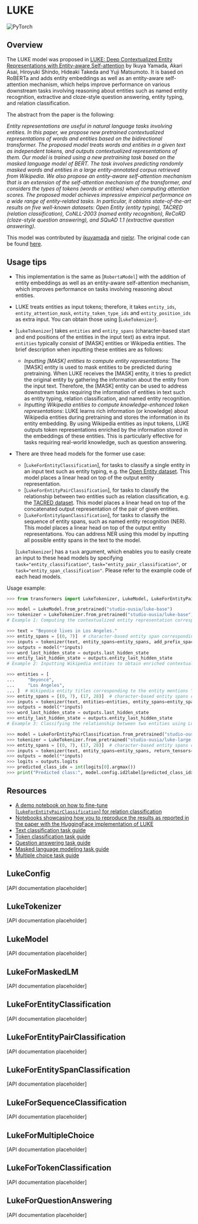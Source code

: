 <!--Copyright 2021 The HuggingFace Team. All rights reserved.

Licensed under the Apache License, Version 2.0 (the "License"); you may not use this file except in compliance with
the License. You may obtain a copy of the License at

http://www.apache.org/licenses/LICENSE-2.0

Unless required by applicable law or agreed to in writing, software distributed under the License is distributed on
an "AS IS" BASIS, WITHOUT WARRANTIES OR CONDITIONS OF ANY KIND, either express or implied. See the License for the
specific language governing permissions and limitations under the License.

⚠️ Note that this file is in Markdown but contain specific syntax for our doc-builder (similar to MDX) that may not be
rendered properly in your Markdown viewer.

-->

# LUKE

<div class="flex flex-wrap space-x-1">
<img alt="PyTorch" src="https://img.shields.io/badge/PyTorch-DE3412?style=flat&logo=pytorch&logoColor=white">
</div>

## Overview

The LUKE model was proposed in [LUKE: Deep Contextualized Entity Representations with Entity-aware Self-attention](https://arxiv.org/abs/2010.01057) by Ikuya Yamada, Akari Asai, Hiroyuki Shindo, Hideaki Takeda and Yuji Matsumoto.
It is based on RoBERTa and adds entity embeddings as well as an entity-aware self-attention mechanism, which helps
improve performance on various downstream tasks involving reasoning about entities such as named entity recognition,
extractive and cloze-style question answering, entity typing, and relation classification.

The abstract from the paper is the following:

*Entity representations are useful in natural language tasks involving entities. In this paper, we propose new
pretrained contextualized representations of words and entities based on the bidirectional transformer. The proposed
model treats words and entities in a given text as independent tokens, and outputs contextualized representations of
them. Our model is trained using a new pretraining task based on the masked language model of BERT. The task involves
predicting randomly masked words and entities in a large entity-annotated corpus retrieved from Wikipedia. We also
propose an entity-aware self-attention mechanism that is an extension of the self-attention mechanism of the
transformer, and considers the types of tokens (words or entities) when computing attention scores. The proposed model
achieves impressive empirical performance on a wide range of entity-related tasks. In particular, it obtains
state-of-the-art results on five well-known datasets: Open Entity (entity typing), TACRED (relation classification),
CoNLL-2003 (named entity recognition), ReCoRD (cloze-style question answering), and SQuAD 1.1 (extractive question
answering).*

This model was contributed by [ikuyamada](https://huggingface.co/ikuyamada) and [nielsr](https://huggingface.co/nielsr). The original code can be found [here](https://github.com/studio-ousia/luke).

## Usage tips

- This implementation is the same as [`RobertaModel`] with the addition of entity embeddings as well
  as an entity-aware self-attention mechanism, which improves performance on tasks involving reasoning about entities.
- LUKE treats entities as input tokens; therefore, it takes `entity_ids`, `entity_attention_mask`,
  `entity_token_type_ids` and `entity_position_ids` as extra input. You can obtain those using
  [`LukeTokenizer`].
- [`LukeTokenizer`] takes `entities` and `entity_spans` (character-based start and end
  positions of the entities in the input text) as extra input. `entities` typically consist of [MASK] entities or
  Wikipedia entities. The brief description when inputting these entities are as follows:

  - *Inputting [MASK] entities to compute entity representations*: The [MASK] entity is used to mask entities to be
    predicted during pretraining. When LUKE receives the [MASK] entity, it tries to predict the original entity by
    gathering the information about the entity from the input text. Therefore, the [MASK] entity can be used to address
    downstream tasks requiring the information of entities in text such as entity typing, relation classification, and
    named entity recognition.
  - *Inputting Wikipedia entities to compute knowledge-enhanced token representations*: LUKE learns rich information
    (or knowledge) about Wikipedia entities during pretraining and stores the information in its entity embedding. By
    using Wikipedia entities as input tokens, LUKE outputs token representations enriched by the information stored in
    the embeddings of these entities. This is particularly effective for tasks requiring real-world knowledge, such as
    question answering.

- There are three head models for the former use case:

  - [`LukeForEntityClassification`], for tasks to classify a single entity in an input text such as
    entity typing, e.g. the [Open Entity dataset](https://www.cs.utexas.edu/~eunsol/html_pages/open_entity.html).
    This model places a linear head on top of the output entity representation.
  - [`LukeForEntityPairClassification`], for tasks to classify the relationship between two entities
    such as relation classification, e.g. the [TACRED dataset](https://nlp.stanford.edu/projects/tacred/). This
    model places a linear head on top of the concatenated output representation of the pair of given entities.
  - [`LukeForEntitySpanClassification`], for tasks to classify the sequence of entity spans, such as
    named entity recognition (NER). This model places a linear head on top of the output entity representations. You
    can address NER using this model by inputting all possible entity spans in the text to the model.

  [`LukeTokenizer`] has a `task` argument, which enables you to easily create an input to these
  head models by specifying `task="entity_classification"`, `task="entity_pair_classification"`, or
  `task="entity_span_classification"`. Please refer to the example code of each head models.

Usage example:

```python
>>> from transformers import LukeTokenizer, LukeModel, LukeForEntityPairClassification

>>> model = LukeModel.from_pretrained("studio-ousia/luke-base")
>>> tokenizer = LukeTokenizer.from_pretrained("studio-ousia/luke-base")
# Example 1: Computing the contextualized entity representation corresponding to the entity mention "Beyoncé"

>>> text = "Beyoncé lives in Los Angeles."
>>> entity_spans = [(0, 7)]  # character-based entity span corresponding to "Beyoncé"
>>> inputs = tokenizer(text, entity_spans=entity_spans, add_prefix_space=True, return_tensors="pt")
>>> outputs = model(**inputs)
>>> word_last_hidden_state = outputs.last_hidden_state
>>> entity_last_hidden_state = outputs.entity_last_hidden_state
# Example 2: Inputting Wikipedia entities to obtain enriched contextualized representations

>>> entities = [
...     "Beyoncé",
...     "Los Angeles",
... ]  # Wikipedia entity titles corresponding to the entity mentions "Beyoncé" and "Los Angeles"
>>> entity_spans = [(0, 7), (17, 28)]  # character-based entity spans corresponding to "Beyoncé" and "Los Angeles"
>>> inputs = tokenizer(text, entities=entities, entity_spans=entity_spans, add_prefix_space=True, return_tensors="pt")
>>> outputs = model(**inputs)
>>> word_last_hidden_state = outputs.last_hidden_state
>>> entity_last_hidden_state = outputs.entity_last_hidden_state
# Example 3: Classifying the relationship between two entities using LukeForEntityPairClassification head model

>>> model = LukeForEntityPairClassification.from_pretrained("studio-ousia/luke-large-finetuned-tacred")
>>> tokenizer = LukeTokenizer.from_pretrained("studio-ousia/luke-large-finetuned-tacred")
>>> entity_spans = [(0, 7), (17, 28)]  # character-based entity spans corresponding to "Beyoncé" and "Los Angeles"
>>> inputs = tokenizer(text, entity_spans=entity_spans, return_tensors="pt")
>>> outputs = model(**inputs)
>>> logits = outputs.logits
>>> predicted_class_idx = int(logits[0].argmax())
>>> print("Predicted class:", model.config.id2label[predicted_class_idx])
```

## Resources

- [A demo notebook on how to fine-tune [`LukeForEntityPairClassification`] for relation classification](https://github.com/NielsRogge/Transformers-Tutorials/tree/master/LUKE)
- [Notebooks showcasing how you to reproduce the results as reported in the paper with the HuggingFace implementation of LUKE](https://github.com/studio-ousia/luke/tree/master/notebooks)
- [Text classification task guide](../tasks/sequence_classification)
- [Token classification task guide](../tasks/token_classification)
- [Question answering task guide](../tasks/question_answering)
- [Masked language modeling task guide](../tasks/masked_language_modeling)
- [Multiple choice task guide](../tasks/multiple_choice)

## LukeConfig

[API documentation placeholder]

## LukeTokenizer

[API documentation placeholder]

## LukeModel

[API documentation placeholder]

## LukeForMaskedLM

[API documentation placeholder]

## LukeForEntityClassification

[API documentation placeholder]

## LukeForEntityPairClassification

[API documentation placeholder]

## LukeForEntitySpanClassification

[API documentation placeholder]

## LukeForSequenceClassification

[API documentation placeholder]

## LukeForMultipleChoice

[API documentation placeholder]

## LukeForTokenClassification

[API documentation placeholder]

## LukeForQuestionAnswering

[API documentation placeholder]
